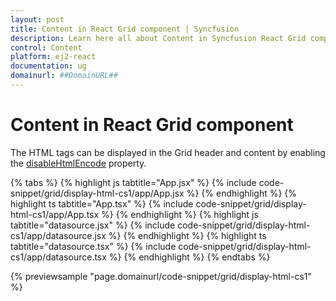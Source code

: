 ```yaml
---
layout: post
title: Content in React Grid component | Syncfusion
description: Learn here all about Content in Syncfusion React Grid component of Syncfusion Essential JS 2 and more.
control: Content 
platform: ej2-react
documentation: ug
domainurl: ##DomainURL##
---
```


# Content in React Grid component

The HTML tags can be displayed in the Grid header and content by enabling the [disableHtmlEncode](https://ej2.syncfusion.com/react/documentation/api/grid/column/#disablehtmlencode) property.

{% tabs %}
{% highlight js tabtitle="App.jsx" %}
{% include code-snippet/grid/display-html-cs1/app/App.jsx %}
{% endhighlight %}
{% highlight ts tabtitle="App.tsx" %}
{% include code-snippet/grid/display-html-cs1/app/App.tsx %}
{% endhighlight %}
{% highlight js tabtitle="datasource.jsx" %}
{% include code-snippet/grid/display-html-cs1/app/datasource.jsx %}
{% endhighlight %}
{% highlight ts tabtitle="datasource.tsx" %}
{% include code-snippet/grid/display-html-cs1/app/datasource.tsx %}
{% endhighlight %}
{% endtabs %}

 {% previewsample "page.domainurl/code-snippet/grid/display-html-cs1" %}